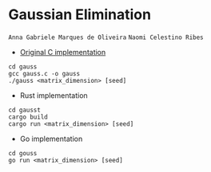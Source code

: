 # Gaussian Elimination
`Anna Gabriele Marques de Oliveira` `Naomi Celestino Ribes`  
- [Original C implementation](https://github.com/gmendonca/gaussian-elimination-pthreads-openmp)
```
cd gauss
gcc gauss.c -o gauss
./gauss <matrix_dimension> [seed]
```
- Rust implementation
```
cd gausst
cargo build
cargo run <matrix_dimension> [seed]
```
- Go implementation
```
cd gouss
go run <matrix_dimension> [seed]
```